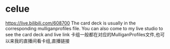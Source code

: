 # celue
https://live.bilibili.com/608700
The card deck is usually in the corresponding mulliganprofiles file. You can also come to my live studio to see the card deck and live link
卡组一般都在对应的MulliganProfiles文件,也可以来我的直播间看卡组,直播链接
